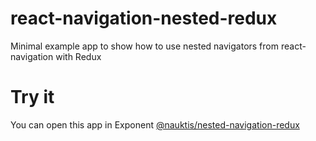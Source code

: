 # react-navigation-nested-redux
Minimal example app to show how to use nested navigators from react-navigation with Redux

# Try it
You can open this app in Exponent [@nauktis/nested-navigation-redux](https://getexponent.com/@nauktis/nested-navigation-redux)
